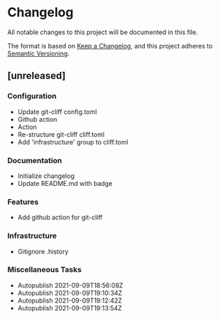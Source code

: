 # Changelog
All notable changes to this project will be documented in this file.

The format is based on [Keep a Changelog](https://keepachangelog.com/en/1.0.0/),
and this project adheres to [Semantic Versioning](https://semver.org/spec/v2.0.0.html).

## [unreleased]

### Configuration

- Update git-cliff config.toml
- Github action
- Action
- Re-structure git-cliff cliff.toml
- Add 'infrastructure' group to cliff.toml

### Documentation

- Initialize changelog
- Update README.md with badge

### Features

- Add github action for git-cliff

### Infrastructure

- Gitignore .history

### Miscellaneous Tasks

- Autopublish 2021-09-09T18:56:08Z
- Autopublish 2021-09-09T19:10:34Z
- Autopublish 2021-09-09T19:12:42Z
- Autopublish 2021-09-09T19:13:54Z

<!-- generated by git-cliff -->

